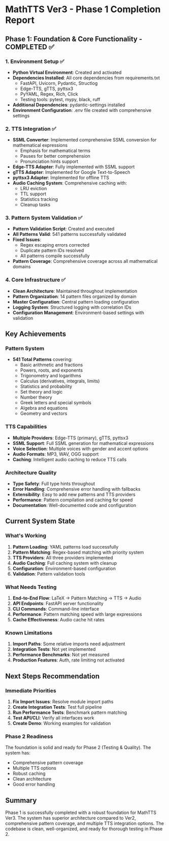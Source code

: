 # MathTTS Ver3 - Phase 1 Completion Report

## Phase 1: Foundation & Core Functionality - COMPLETED ✅

### 1. Environment Setup ✅
- **Python Virtual Environment**: Created and activated
- **Dependencies Installed**: All core dependencies from requirements.txt
  - FastAPI, Uvicorn, Pydantic, Structlog
  - Edge-TTS, gTTS, pyttsx3
  - PyYAML, Regex, Rich, Click
  - Testing tools: pytest, mypy, black, ruff
- **Additional Dependencies**: pydantic-settings installed
- **Environment Configuration**: .env file created with comprehensive settings

### 2. TTS Integration ✅
- **SSML Converter**: Implemented comprehensive SSML conversion for mathematical expressions
  - Emphasis for mathematical terms
  - Pauses for better comprehension
  - Pronunciation hints support
- **Edge-TTS Adapter**: Fully implemented with SSML support
- **gTTS Adapter**: Implemented for Google Text-to-Speech
- **pyttsx3 Adapter**: Implemented for offline TTS
- **Audio Caching System**: Comprehensive caching with:
  - LRU eviction
  - TTL support
  - Statistics tracking
  - Cleanup tasks

### 3. Pattern System Validation ✅
- **Pattern Validation Script**: Created and executed
- **All Patterns Valid**: 541 patterns successfully validated
- **Fixed Issues**:
  - Regex escaping errors corrected
  - Duplicate pattern IDs resolved
  - All patterns compile successfully
- **Pattern Coverage**: Comprehensive coverage across all mathematical domains

### 4. Core Infrastructure ✅
- **Clean Architecture**: Maintained throughout implementation
- **Pattern Organization**: 14 pattern files organized by domain
- **Master Configuration**: Central pattern loading configuration
- **Logging System**: Structured logging with correlation IDs
- **Configuration Management**: Environment-based settings with validation

## Key Achievements

### Pattern System
- **541 Total Patterns** covering:
  - Basic arithmetic and fractions
  - Powers, roots, and exponents
  - Trigonometry and logarithms
  - Calculus (derivatives, integrals, limits)
  - Statistics and probability
  - Set theory and logic
  - Number theory
  - Greek letters and special symbols
  - Algebra and equations
  - Geometry and vectors

### TTS Capabilities
- **Multiple Providers**: Edge-TTS (primary), gTTS, pyttsx3
- **SSML Support**: Full SSML generation for mathematical expressions
- **Voice Selection**: Multiple voices with gender and accent options
- **Audio Formats**: MP3, WAV, OGG support
- **Caching**: Intelligent audio caching to reduce TTS calls

### Architecture Quality
- **Type Safety**: Full type hints throughout
- **Error Handling**: Comprehensive error handling with fallbacks
- **Extensibility**: Easy to add new patterns and TTS providers
- **Performance**: Pattern compilation and caching for speed
- **Documentation**: Well-documented code and configuration

## Current System State

### What's Working
1. **Pattern Loading**: YAML patterns load successfully
2. **Pattern Matching**: Regex-based matching with priority system
3. **TTS Providers**: All three providers implemented
4. **Audio Caching**: Full caching system with cleanup
5. **Configuration**: Environment-based configuration
6. **Validation**: Pattern validation tools

### What Needs Testing
1. **End-to-End Flow**: LaTeX → Pattern Matching → TTS → Audio
2. **API Endpoints**: FastAPI server functionality
3. **CLI Commands**: Command-line interface
4. **Performance**: Pattern matching speed with large expressions
5. **Cache Effectiveness**: Audio cache hit rates

### Known Limitations
1. **Import Paths**: Some relative imports need adjustment
2. **Integration Tests**: Not yet implemented
3. **Performance Benchmarks**: Not yet measured
4. **Production Features**: Auth, rate limiting not activated

## Next Steps Recommendation

### Immediate Priorities
1. **Fix Import Issues**: Resolve module import paths
2. **Create Integration Tests**: Test full pipeline
3. **Run Performance Tests**: Benchmark pattern matching
4. **Test API/CLI**: Verify all interfaces work
5. **Create Demo**: Working examples for validation

### Phase 2 Readiness
The foundation is solid and ready for Phase 2 (Testing & Quality). The system has:
- Comprehensive pattern coverage
- Multiple TTS options
- Robust caching
- Clean architecture
- Good error handling

## Summary

Phase 1 is successfully completed with a robust foundation for MathTTS Ver3. The system has superior architecture compared to Ver2, comprehensive pattern coverage, and multiple TTS integration options. The codebase is clean, well-organized, and ready for thorough testing in Phase 2.